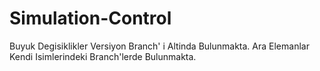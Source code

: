 # Simulation-Control
Buyuk Degisiklikler Versiyon Branch' i Altinda Bulunmakta.
Ara Elemanlar Kendi Isimlerindeki Branch'lerde Bulunmakta.
